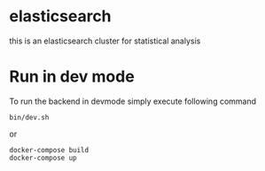 # elasticsearch
this is an elasticsearch cluster for statistical analysis

# Run in dev mode

To run the backend in devmode simply execute following command

```
bin/dev.sh
```
or
```
docker-compose build
docker-compose up
```
